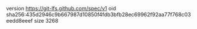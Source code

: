 version https://git-lfs.github.com/spec/v1
oid sha256:435d2946c9b667987d10850f4fdb3bfb28ec69962f92aa77f768c03eedd8eeef
size 3268
